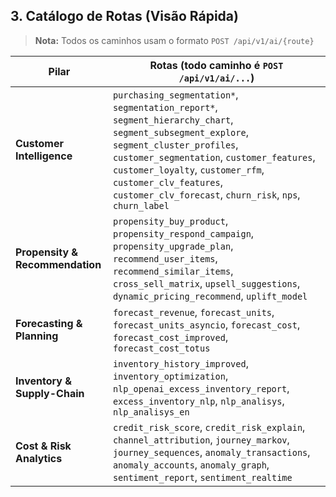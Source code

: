 ## 3. Catálogo de Rotas (Visão Rápida)

> **Nota:** Todos os caminhos usam o formato `POST /api/v1/ai/{route}`

| **Pilar**                    | **Rotas (todo caminho é `POST /api/v1/ai/...`)** |
| ---------------------------- | ------------------------------------------------ |
| **Customer Intelligence**    | `purchasing_segmentation*`, `segmentation_report*`, `segment_hierarchy_chart`, `segment_subsegment_explore`, `segment_cluster_profiles`, `customer_segmentation`, `customer_features`, `customer_loyalty`, `customer_rfm`, `customer_clv_features`, `customer_clv_forecast`, `churn_risk`, `nps`, `churn_label` |
| **Propensity & Recommendation** | `propensity_buy_product`, `propensity_respond_campaign`, `propensity_upgrade_plan`, `recommend_user_items`, `recommend_similar_items`, `cross_sell_matrix`, `upsell_suggestions`, `dynamic_pricing_recommend`, `uplift_model` |
| **Forecasting & Planning**   | `forecast_revenue`, `forecast_units`, `forecast_units_asyncio`, `forecast_cost`, `forecast_cost_improved`, `forecast_cost_totus` |
| **Inventory & Supply-Chain** | `inventory_history_improved`, `inventory_optimization`, `nlp_openai_excess_inventory_report`, `excess_inventory_nlp`, `nlp_analisys`, `nlp_analisys_en` |
| **Cost & Risk Analytics**    | `credit_risk_score`, `credit_risk_explain`, `channel_attribution`, `journey_markov`, `journey_sequences`, `anomaly_transactions`, `anomaly_accounts`, `anomaly_graph`, `sentiment_report`, `sentiment_realtime` |
